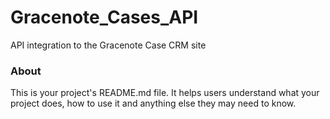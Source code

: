 Gracenote_Cases_API
===================

API integration to the Gracenote Case CRM site

### About

This is your project's README.md file. It helps users understand what your
project does, how to use it and anything else they may need to know.